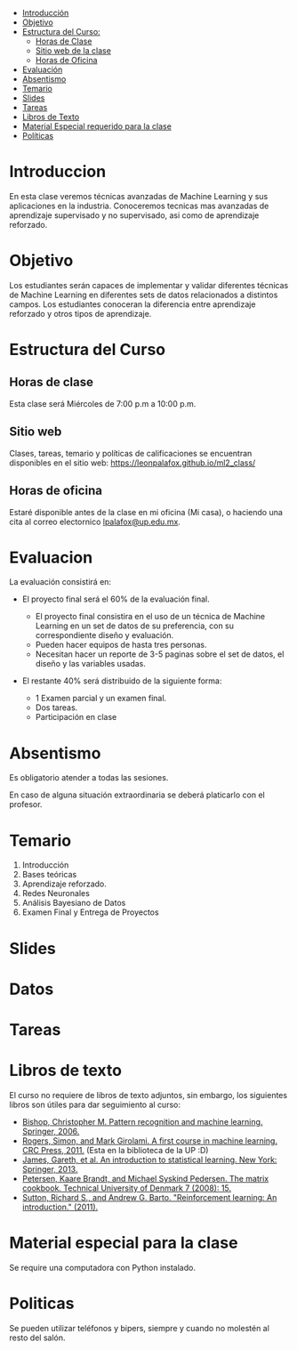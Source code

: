 

- [Introducción](#introduccion)
- [Objetivo](#objetivo)
- [Estructura del Curso:](#estrctura-del-curso)
  - [Horas de Clase](#horas-de-clase)
  - [Sitio web de la clase](#sitio-web)
  - [Horas de Oficina](#horas-de-oficina)
- [Evaluación](#evaluacion)
- [Absentismo](#absentismo)
- [Temario](#temario)
- [Slides](#slides)
- [Tareas](#tareas)
- [Libros de Texto](#libros-de-texto)
- [Material Especial requerido para la clase](#material-especial-para-clase)
- [Políticas](#politicas)


# Introduccion

En esta clase veremos técnicas avanzadas de Machine Learning y sus aplicaciones en la industria. Conoceremos tecnicas mas avanzadas de aprendizaje supervisado y no supervisado, asi como de aprendizaje reforzado.

# Objetivo

Los estudiantes serán capaces de implementar y validar diferentes técnicas de Machine Learning en diferentes sets de datos relacionados a distintos campos. Los estudiantes conoceran la diferencia entre aprendizaje reforzado y otros tipos de aprendizaje.

# Estructura del Curso

## Horas de clase

Esta clase será Miércoles de 7:00 p.m a 10:00 p.m.

## Sitio web

Clases, tareas, temario y políticas de calificaciones se encuentran disponibles en el sitio web: https://leonpalafox.github.io/ml2_class/

## Horas de oficina

Estaré disponible antes de la clase en mi oficina (Mi casa), o haciendo una cita al correo electornico lpalafox@up.edu.mx.

# Evaluacion

La evaluación consistirá en:

- El proyecto final será el 60% de la evaluación final.
    - El proyecto final consistira en el uso de un técnica de Machine Learning en un set de datos de su preferencia, con su correspondiente diseño y evaluación.
  - Pueden hacer equipos de hasta tres personas.
  - Necesitan hacer un reporte de 3-5 paginas sobre el set de datos, el diseño y las variables usadas.

- El restante 40% será distribuido de la siguiente forma:
  - 1 Examen parcial y un examen final. 
  - Dos tareas.
  - Participación en clase


# Absentismo
Es obligatorio atender a todas las sesiones.

En caso de alguna situación extraordinaria se deberá platicarlo con el profesor.

# Temario

1. Introducción
2. Bases teóricas
3. Aprendizaje reforzado.
4. Redes Neuronales
5. Análisis Bayesiano de Datos
6. Examen Final y Entrega de Proyectos


# Slides



# Datos




# Tareas


# Libros de texto

El curso no requiere de libros de texto adjuntos, sin embargo, los siguientes libros son útiles para dar seguimiento al curso:

- [Bishop, Christopher M. Pattern recognition and machine learning. Springer, 2006.](https://www.microsoft.com/en-us/research/people/cmbishop/prml-book/)
- [Rogers, Simon, and Mark Girolami. A first course in machine learning. CRC Press, 2011.](http://www.dcs.gla.ac.uk/~srogers/firstcourseml/) (Esta en la biblioteca de la UP :D)
- [James, Gareth, et al. An introduction to statistical learning. New York: Springer, 2013.](http://www-bcf.usc.edu/~gareth/ISL/)
- [Petersen, Kaare Brandt, and Michael Syskind Pedersen. The matrix cookbook. Technical University of Denmark 7 (2008): 15.](https://www.math.uwaterloo.ca/~hwolkowi/matrixcookbook.pdf)
- [Sutton, Richard S., and Andrew G. Barto. "Reinforcement learning: An introduction." (2011).](http://incompleteideas.net/book/the-book-2nd.html)


# Material especial para la clase

Se require una computadora con Python instalado.

# Politicas

Se pueden utilizar teléfonos y bipers, siempre y cuando no molestén al resto del salón.




